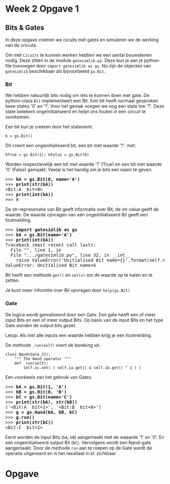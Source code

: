 # Week 2 Opgave 1
## Bits & Gates
In deze opgave creëren we cicuits met gates en simuleren we de werking van de cricuits.

Om met `Cicuits` te kunnen werken hebben we een aantal bouwstenen nodig. Deze zitten in de module `gatesimlib.py`. Deze kun je aan je python-file toevoegen door `import gatesimlib as gs`. Nu zijn de objecten van `gatesimlib` beschikbaar als bijvoorbeeld `gs.Bit`.

### Bit
We hebben natuurlijk bits nodig om iets te kunnen doen met gate. De python-class `Bit` implementeert een Bit.
Een bit heeft normaal gesproken twee states '0' en '1'. Voor het gemak voegen we nog een state toe '?'. Deze state betekent ongeïnitialiseerd en helpt ons fouten in een circuit te voorkomen.

Een bit kun je creëren door het statement:

```
b = gs.Bit()
```

Dit creert een ongeinitialiseerd bit, een bit met waarde '?'.
met:

```
bTrue = gs.Bit(1); bFalse = gs.Bit(0)
```

Worden respectievelijk een bit met waarde '1' (True) en een bit met waarde '0' (False) gemaakt.
Veelal is het handig om je bits een naam te geven.

<pre>
>>> <b>bA = gs.Bit(0, name='A')</b>
>>> <b>print(str(bA))</b>
&lt;Bit:A  bit=0&gt;
>>> <b>print(int(bA))</b>
>>> 0
</pre>
De str-represenatie van Bit geeft informatie over Bit, de int-value geeft de waarde.
De waarde opvragen van een ongeinitialiseerd Bit geeft een foutmelding.

<pre>
>>> <b>import gatesimlib as gs</b>
>>> <b>bA = gs.Bit(name='A')</b>
>>> <b>print(int(bA))</b>
Traceback (most recent call last):
  File "<stdin>", line 1, in <module>
  File ".../gatesimlib.py", line 32, in __int__
    raise ValueError('Unitialised Bit name={}'.format(self.name))
ValueError: Unitialised Bit name=A
</pre>

Bit heeft een methode `get()` en `set(v)` om de waarde op te halen en te zetten.

Je kunt meer informtie over Bit opvragen door
`help(gs.Bit)`


### Gate
De logica wordt gerealiseerd door een Gate. Een gate heeft een of meer input Bits en een of meer output Bits. Op basis van de input Bits en het type Gate worden de output bits gezet.

Letop: Als niet alle inputs een waarde hebben krijg je een foutmelding.

De methode `_run(self)` voert de bereking uit.

```
class Nand(Gate_21):
    """ The Nand operator """
    def _run(self):
        self.oc.set( ( self.ia.get() & self.ib.get() ^ 1 ) )
```
Een voorbeels van het gebruik van Gates. 

<pre>
>>> <b>bA = gs.Bit(1, 'A')</b>
>>> <b>bB = gs.Bit(0, 'B')</b>
>>> <b>bC = gs.Bit(name='C')</b>
>>> <b>print(str(bA), str(bB))</b>
('&lt;Bit:A  bit=1&gt;', '&lt;Bit:B  bit=0&gt;')
>>> <b>g = gs.Nand(bA, bB, bC)</b>
>>> <b>g.run()</b>
>>> <b>print(str(bC))</b>
&lt;Bit:C  bit=1&gt;
</pre>

Eerst worden de input Bits (`bA`, `bB`) aangemaakt met de waaarde '1' en '0'. En een ongeinitialiseerd output Bit (`bC`).
Vervolgens wordt een Nand-gate aangemaakt.
Door de methode `run` aan te roepen op de Gate wordt de operatie uitgevoerd en is het resultaat in `bC` zichtbaar.

# Opgave

